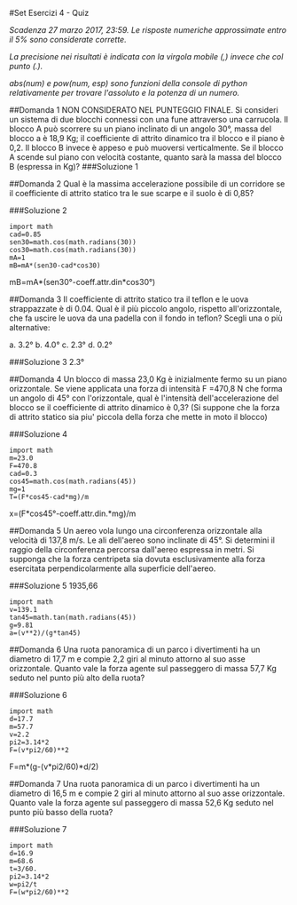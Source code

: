 #Set Esercizi 4 - Quiz

_Scadenza 27 marzo 2017, 23:59. Le risposte numeriche approssimate entro il 5% sono considerate corrette._

_La precisione nei risultati è indicata con la virgola mobile (,) invece che col punto (.)._

_abs(num) e pow(num, esp) sono funzioni della console di python relativamente per trovare l'assoluto e la potenza di un numero._


##Domanda 1
NON CONSIDERATO NEL PUNTEGGIO FINALE.
Si consideri un sistema di due blocchi connessi con una fune attraverso una carrucola.
Il blocco A può scorrere su un piano inclinato di un angolo 30°, massa del blocco a è 18,9 Kg; il coefficiente di attrito dinamico tra il blocco e il piano è 0,2.
Il blocco B invece è appeso e può muoversi verticalmente.
Se il blocco A scende sul piano con velocità costante, quanto sarà la massa del blocco B (espressa in Kg)?
###Soluzione 1


##Domanda 2
Qual è la massima accelerazione possibile di un corridore se il coefficiente di attrito statico tra le sue scarpe e il suolo è di 0,85?

###Soluzione 2

```
import math
cad=0.85
sen30=math.cos(math.radians(30))
cos30=math.cos(math.radians(30))
mA=1
mB=mA*(sen30-cad*cos30)
```

mB=mA*(sen30°-coeff.attr.din*cos30°)

##Domanda 3
Il coefficiente di attrito statico tra il teflon e le uova strappazzate è di 0.04.
Qual è il più piccolo angolo, rispetto all'orizzontale, che fa uscire le uova da una padella con il fondo in teflon?
Scegli una o più alternative:

a. 3.2°
b. 4.0°
c. 2.3°
d. 0.2°

###Soluzione 3
2.3°


##Domanda 4
Un blocco di massa 23,0 Kg è inizialmente fermo su un piano orizzontale.
Se viene applicata una forza di intensità F =470,8 N che forma un angolo di 45° con l'orizzontale, qual è l'intensità dell'accelerazione del blocco se il coefficiente di attrito dinamico è 0,3?
(Si suppone che la forza di attrito statico sia piu' piccola della forza che mette in moto il blocco)

###Soluzione 4

```
import math
m=23.0
F=470.8
cad=0.3
cos45=math.cos(math.radians(45))
mg=1
T=(F*cos45-cad*mg)/m
```

x=(F*cos45°-coeff.attr.din.*mg)/m


##Domanda 5
Un aereo vola lungo una circonferenza orizzontale alla velocità di 137,8 m/s.
Le ali dell'aereo sono inclinate di 45°.
Si determini il raggio della circonferenza percorsa dall'aereo espressa in metri.
Si supponga che la forza centripeta sia dovuta esclusivamente alla forza esercitata perpendicolarmente alla superficie dell'aereo.

###Soluzione 5
1935,66

```
import math
v=139.1
tan45=math.tan(math.radians(45))
g=9.81
a=(v**2)/(g*tan45)
```


##Domanda 6
Una ruota panoramica di un parco i divertimenti ha un diametro di 17,7 m e compie 2,2 giri al minuto attorno al suo asse orizzontale.
Quanto vale la forza agente sul passeggero di massa 57,7 Kg seduto nel punto più alto della ruota?

###Soluzione 6

```
import math
d=17.7
m=57.7
v=2.2
pi2=3.14*2
F=(v*pi2/60)**2
```
F=m*(g-(v*pi2/60)*d/2)


##Domanda 7
Una ruota panoramica di un parco i divertimenti ha un diametro di 16,5 m e compie 2 giri al minuto attorno al suo asse orizzontale.
Quanto vale la forza agente sul passeggero di massa 52,6 Kg seduto nel punto più basso della ruota?

###Soluzione 7

```
import math
d=16.9
m=68.6
t=3/60.
pi2=3.14*2
w=pi2/t
F=(w*pi2/60)**2
```
